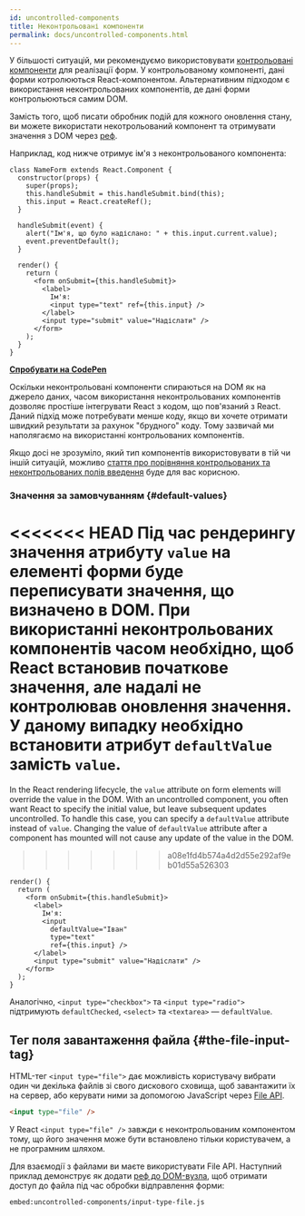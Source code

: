 ```yaml
---
id: uncontrolled-components
title: Неконтрольовані компоненти
permalink: docs/uncontrolled-components.html
---
```


У більшості ситуацій, ми рекомендуємо використовувати [контрольовані компоненти](/docs/forms.html#controlled-components) для реалізації форм. У контрольованому компоненті, дані форми котролюються React-компонентом. Альтернативним підходом є використання неконтрольованих компонентів, де дані форми контрольюються самим DOM.

Замість того, щоб писати обробник подій для кожного оновлення стану, ви можете використати некотрольований компонент та отримувати значення з DOM через [реф](/docs/refs-and-the-dom.html).

Наприклад, код нижче отримує ім'я з неконтрольованого компонента:

```javascript{5,9,18}
class NameForm extends React.Component {
  constructor(props) {
    super(props);
    this.handleSubmit = this.handleSubmit.bind(this);
    this.input = React.createRef();
  }

  handleSubmit(event) {
    alert("Ім'я, що було надіслано: " + this.input.current.value);
    event.preventDefault();
  }

  render() {
    return (
      <form onSubmit={this.handleSubmit}>
        <label>
          Ім'я:
          <input type="text" ref={this.input} />
        </label>
        <input type="submit" value="Надіслати" />
      </form>
    );
  }
}
```

[**Спробувати на CodePen**](https://codepen.io/gaearon/pen/WooRWa?editors=0010)

Оскільки неконтрольовані компоненти спираються на DOM як на джерело даних, часом використання неконтрольованих компонентів дозволяє простіше інтегрувати React з кодом, що пов'язаний з React. Даний підхід може потребувати менше коду, якщо ви хочете отримати швидкий результати за рахунок "брудного" коду. Тому зазвичай ми наполягаємо на використанні контрольованих компонентів.

Якщо досі не зрозуміло, який тип компонентів використовувати в тій чи іншій ситуацій, можливо [стаття про порівняння контрольованих та неконтрольованих полів введення](https://goshakkk.name/controlled-vs-uncontrolled-inputs-react/) буде для вас корисною.

### Значення за замовчуванням {#default-values}

<<<<<<< HEAD
Під час рендерингу значення атрибуту `value` на елементі форми буде переписувати значення, що визначено в DOM. При використанні неконтрольованих компонентів часом необхідно, щоб React встановив початкове значення, але надалі не контролював оновлення значення. У даному випадку необхідно встановити атрибут `defaultValue` замість `value`.
=======
In the React rendering lifecycle, the `value` attribute on form elements will override the value in the DOM. With an uncontrolled component, you often want React to specify the initial value, but leave subsequent updates uncontrolled. To handle this case, you can specify a `defaultValue` attribute instead of `value`. Changing the value of `defaultValue` attribute after a component has mounted will not cause any update of the value in the DOM.
>>>>>>> a08e1fd4b574a4d2d55e292af9eb01d55a526303

```javascript{7}
render() {
  return (
    <form onSubmit={this.handleSubmit}>
      <label>
        Ім'я:
        <input
          defaultValue="Іван"
          type="text"
          ref={this.input} />
      </label>
      <input type="submit" value="Надіслати" />
    </form>
  );
}
```

Аналогічно, `<input type="checkbox">` та `<input type="radio">` підтримують `defaultChecked`, `<select>` та `<textarea>` — `defaultValue`.

## Тег поля завантаження файла {#the-file-input-tag}

HTML-тег `<input type="file">` дає можливість користувачу вибрати один чи декілька файлів зі свого дискового сховища, щоб завантажити їх на сервер, або керувати ними за допомогою JavaScript через [File API](https://developer.mozilla.org/en-US/docs/Web/API/File/Using_files_from_web_applications).

```html
<input type="file" />
```

У React `<input type="file" />` завжди є неконтрольованим компонентом тому, що його значення може бути встановлено тільки користувачем, а не програмним шляхом.

Для взаємодії з файлами ви маєте використувати File API. Наступний приклад демонструє як додати [реф до DOM-вузла](/docs/refs-and-the-dom.html), щоб отримати доступ до файла під час обробки відправлення форми:

`embed:uncontrolled-components/input-type-file.js`

[](codepen://uncontrolled-components/input-type-file)

